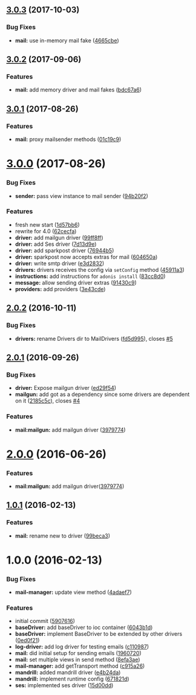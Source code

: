 <a name="3.0.3"></a>
## [3.0.3](https://github.com/adonisjs/adonis-mail/compare/v3.0.2...v3.0.3) (2017-10-03)


### Bug Fixes

* **mail:** use in-memory mail fake ([4665cbe](https://github.com/adonisjs/adonis-mail/commit/4665cbe))



<a name="3.0.2"></a>
## [3.0.2](https://github.com/adonisjs/adonis-mail/compare/v3.0.1...v3.0.2) (2017-09-06)


### Features

* **mail:** add memory driver and mail fakes ([bdc67a6](https://github.com/adonisjs/adonis-mail/commit/bdc67a6))



<a name="3.0.1"></a>
## [3.0.1](https://github.com/adonisjs/adonis-mail/compare/v3.0.0...v3.0.1) (2017-08-26)


### Features

* **mail:** proxy mailsender methods ([01c19c9](https://github.com/adonisjs/adonis-mail/commit/01c19c9))



<a name="3.0.0"></a>
# [3.0.0](https://github.com/adonisjs/adonis-mail/compare/v2.0.2...v3.0.0) (2017-08-26)


### Bug Fixes

* **sender:** pass view instance to mail sender ([94b20f2](https://github.com/adonisjs/adonis-mail/commit/94b20f2))


### Features

* fresh new start ([1d57bb6](https://github.com/adonisjs/adonis-mail/commit/1d57bb6))
* rewrite for 4.0 ([62cecfa](https://github.com/adonisjs/adonis-mail/commit/62cecfa))
* **driver:** add mailgun driver ([99ff8ff](https://github.com/adonisjs/adonis-mail/commit/99ff8ff))
* **driver:** add Ses driver ([7d13d9e](https://github.com/adonisjs/adonis-mail/commit/7d13d9e))
* **driver:** add sparkpost driver ([76944b5](https://github.com/adonisjs/adonis-mail/commit/76944b5))
* **driver:** sparkpost now accepts extras for mail ([604650a](https://github.com/adonisjs/adonis-mail/commit/604650a))
* **driver:** write smtp driver ([e3d2832](https://github.com/adonisjs/adonis-mail/commit/e3d2832))
* **drivers:** drivers receives the config via `setConfig` method ([45911a3](https://github.com/adonisjs/adonis-mail/commit/45911a3))
* **instructions:** add instructions for `adonis install` ([83cc8d0](https://github.com/adonisjs/adonis-mail/commit/83cc8d0))
* **message:** allow sending driver extras ([91430c9](https://github.com/adonisjs/adonis-mail/commit/91430c9))
* **providers:** add providers ([3e43cde](https://github.com/adonisjs/adonis-mail/commit/3e43cde))



<a name="2.0.2"></a>
## [2.0.2](https://github.com/adonisjs/adonis-mail/compare/v2.0.1...v2.0.2) (2016-10-11)


### Bug Fixes

* **drivers:** rename Drivers dir to MailDrivers ([fd5d995](https://github.com/adonisjs/adonis-mail/commit/fd5d995)), closes [#5](https://github.com/adonisjs/adonis-mail/issues/5)



<a name="2.0.1"></a>
## [2.0.1](https://github.com/adonisjs/adonis-mail/compare/v1.0.1...v2.0.1) (2016-09-26)


### Bug Fixes

* **driver:** Expose mailgun driver ([ed29f54](https://github.com/adonisjs/adonis-mail/commit/ed29f54))
* **mailgun:** add got as a dependency since some drivers are dependent on it ([2185c5c](https://github.com/adonisjs/adonis-mail/commit/2185c5c)), closes [#4](https://github.com/adonisjs/adonis-mail/issues/4)


### Features

* **mail:mailgun:** add mailgun driver ([3979774](https://github.com/adonisjs/adonis-mail/commit/3979774))



<a name="2.0.0"></a>
# [2.0.0](https://github.com/adonisjs/adonis-mail/compare/v1.0.1...v2.0.0) (2016-06-26)


### Features

* **mail:mailgun:** add mailgun driver([3979774](https://github.com/adonisjs/adonis-mail/commit/3979774))



<a name="1.0.1"></a>
## [1.0.1](https://github.com/adonisjs/adonis-mail/compare/v1.0.0...v1.0.1) (2016-02-13)


### Features

* **mail:** rename new to driver ([99beca3](https://github.com/adonisjs/adonis-mail/commit/99beca3))



<a name="1.0.0"></a>
# 1.0.0 (2016-02-13)


### Bug Fixes

* **mail-manager:** update view method ([4adaef7](https://github.com/adonisjs/adonis-mail/commit/4adaef7))

### Features

* initial commit ([5907616](https://github.com/adonisjs/adonis-mail/commit/5907616))
* **baseDriver:** add baseDriver to ioc container ([6043b1d](https://github.com/adonisjs/adonis-mail/commit/6043b1d))
* **baseDriver:** implement BaseDriver to be extended by other drivers ([0ed0f21](https://github.com/adonisjs/adonis-mail/commit/0ed0f21))
* **log-driver:** add log driver for testing emails ([c110987](https://github.com/adonisjs/adonis-mail/commit/c110987))
* **mail:** did initial setup for sending emails ([1960720](https://github.com/adonisjs/adonis-mail/commit/1960720))
* **mail:** set multiple views in send method ([8efa3ae](https://github.com/adonisjs/adonis-mail/commit/8efa3ae))
* **mail-manager:** add getTransport method ([c915a26](https://github.com/adonisjs/adonis-mail/commit/c915a26))
* **mandrill:** added mandrill driver ([e4b24da](https://github.com/adonisjs/adonis-mail/commit/e4b24da))
* **mandrill:** implement runtime config ([671821d](https://github.com/adonisjs/adonis-mail/commit/671821d))
* **ses:** implemented ses driver ([15d00dd](https://github.com/adonisjs/adonis-mail/commit/15d00dd))



